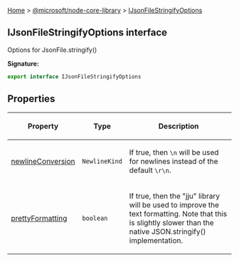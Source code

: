 [Home](./index) &gt; [@microsoft/node-core-library](./node-core-library.md) &gt; [IJsonFileStringifyOptions](./node-core-library.ijsonfilestringifyoptions.md)

## IJsonFileStringifyOptions interface

Options for JsonFile.stringify()

<b>Signature:</b>

```typescript
export interface IJsonFileStringifyOptions 
```

## Properties

|  <p>Property</p> | <p>Type</p> | <p>Description</p> |
|  --- | --- | --- |
|  <p>[newlineConversion](./node-core-library.ijsonfilestringifyoptions.newlineconversion.md)</p> | <p>`NewlineKind`</p> | <p>If true, then `\n` will be used for newlines instead of the default `\r\n`<!-- -->.</p> |
|  <p>[prettyFormatting](./node-core-library.ijsonfilestringifyoptions.prettyformatting.md)</p> | <p>`boolean`</p> | <p>If true, then the "jju" library will be used to improve the text formatting. Note that this is slightly slower than the native JSON.stringify() implementation.</p> |

